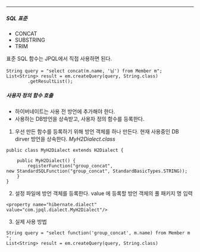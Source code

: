 
---

##### SQL 표준

- CONCAT
- SUBSTRING
- TRIM

표준 SQL 함수는 JPQL에서 직접 사용하면 된다.

```
String query = "select concat(m.name, '님') from Member m";  
List<String> result = em.createQuery(query, String.class)  
        .getResultList();
```

##### 사용자 정의 함수 호출

- 하이버네이트는 사용 전 방언에 추가해야 한다. 
- 사용하는 DB방언을 상속받고, 사용자 정의 함수를 등록한다.

1. 우선 만든 함수를 등록하기 위해 방언 객체를 하나 만든다. 현재 사용중인 DB dirver 방언을 상속한다.
*MyH2Dialect.class*

```
public class MyH2Dialect extends H2Dialect {  
  
    public MyH2Dialect() {  
        registerFunction("group_concat",   
new StandardSQLFunction("group_concat", StandardBasicTypes.STRING));  
    }  
}
```


2.  설정 파일에 방언 객체를 등록한다. value 에 등록할 방언 객체의 풀 패키지 명 입력

```
<property name="hibernate.dialect" value="com.jpql.dialect.MyH2Dialect"/>
```


3. 실제 사용 방법
```
String query = "select function('group_concat', m.name) from Member m ";  
List<String> result = em.createQuery(query, String.class)
```